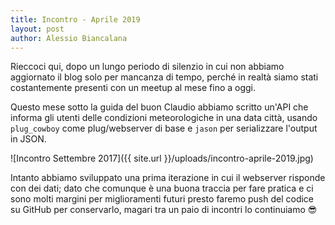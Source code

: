 ```yaml
---
title: Incontro - Aprile 2019
layout: post
author: Alessio Biancalana
---
```


Rieccoci qui, dopo un lungo periodo di silenzio in cui non abbiamo aggiornato il blog solo per mancanza di tempo, perché in realtà siamo stati costantemente presenti con un meetup al mese fino a oggi.

Questo mese sotto la guida del buon Claudio abbiamo scritto un'API che informa gli utenti delle condizioni meteorologiche in una data città, usando `plug_cowboy` come plug/webserver di base e `jason` per serializzare l'output in JSON.

![Incontro Settembre 2017]({{ site.url }}/uploads/incontro-aprile-2019.jpg)

Intanto abbiamo sviluppato una prima iterazione in cui il webserver risponde con dei dati; dato che comunque è una buona traccia per fare pratica e ci sono molti margini per miglioramenti futuri presto faremo push del codice su GitHub per conservarlo, magari tra un paio di incontri lo continuiamo 😎
